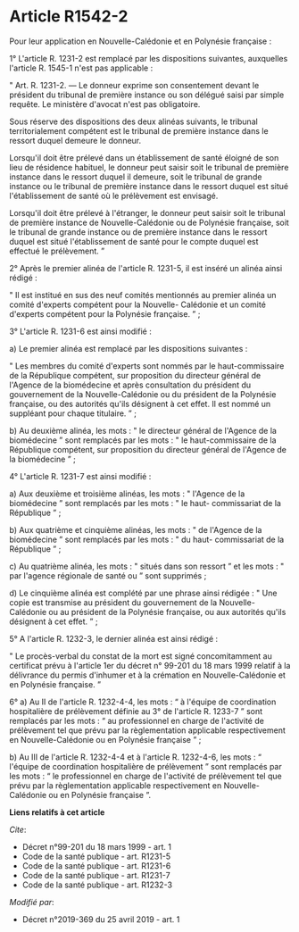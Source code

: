 # Article R1542-2

Pour leur application en Nouvelle-Calédonie et en Polynésie française :

1° L'article R. 1231-2 est remplacé par les dispositions suivantes, auxquelles l'article R. 1545-1 n'est pas applicable :

" Art. R. 1231-2. ― Le donneur exprime son consentement devant le président du tribunal de première instance ou son délégué
saisi par simple requête. Le ministère d'avocat n'est pas obligatoire.

Sous réserve des dispositions des deux alinéas suivants, le tribunal territorialement compétent est le tribunal de première
instance dans le ressort duquel demeure le donneur.

Lorsqu'il doit être prélevé dans un établissement de santé éloigné de son lieu de résidence habituel, le donneur peut saisir
soit le tribunal de première instance dans le ressort duquel il demeure, soit le tribunal de grande instance ou le tribunal
de première instance dans le ressort duquel est situé l'établissement de santé où le prélèvement est envisagé.

Lorsqu'il doit être prélevé à l'étranger, le donneur peut saisir soit le tribunal de première instance de Nouvelle-Calédonie
ou de Polynésie française, soit le tribunal de grande instance ou de première instance dans le ressort duquel est situé
l'établissement de santé pour le compte duquel est effectué le prélèvement. ”

2° Après le premier alinéa de l'article R. 1231-5, il est inséré un alinéa ainsi rédigé :

" Il est institué en sus des neuf comités mentionnés au premier alinéa un comité d'experts compétent pour la Nouvelle-
Calédonie et un comité d'experts compétent pour la Polynésie française. ” ;

3° L'article R. 1231-6 est ainsi modifié :

a) Le premier alinéa est remplacé par les dispositions suivantes :

" Les membres du comité d'experts sont nommés par le haut-commissaire de la République compétent, sur proposition du
directeur général de l'Agence de la biomédecine et après consultation du président du gouvernement de la Nouvelle-Calédonie
ou du président de la Polynésie française, ou des autorités qu'ils désignent à cet effet. Il est nommé un suppléant pour
chaque titulaire. ” ;

b) Au deuxième alinéa, les mots : " le directeur général de l'Agence de la biomédecine ” sont remplacés par les mots : " le
haut-commissaire de la République compétent, sur proposition du directeur général de l'Agence de la biomédecine ” ;

4° L'article R. 1231-7 est ainsi modifié :

a) Aux deuxième et troisième alinéas, les mots : " l'Agence de la biomédecine ” sont remplacés par les mots : " le haut-
commissariat de la République ” ;

b) Aux quatrième et cinquième alinéas, les mots : " de l'Agence de la biomédecine ” sont remplacés par les mots : " du haut-
commissariat de la République ” ;

c) Au quatrième alinéa, les mots : " situés dans son ressort ” et les mots : " par l'agence régionale de santé ou ” sont
supprimés ;

d) Le cinquième alinéa est complété par une phrase ainsi rédigée : " Une copie est transmise au président du gouvernement de
la Nouvelle-Calédonie ou au président de la Polynésie française, ou aux autorités qu'ils désignent à cet effet. ” ;

5° A l'article R. 1232-3, le dernier alinéa est ainsi rédigé :

" Le procès-verbal du constat de la mort est signé concomitamment au certificat prévu à l'article 1er du décret n° 99-201 du
18 mars 1999 relatif à la délivrance du permis d'inhumer et à la crémation en Nouvelle-Calédonie et en Polynésie française. ”

6° a) Au II de l'article R. 1232-4-4, les mots : “ à l'équipe de coordination hospitalière de prélèvement définie au 3° de
l'article R. 1233-7 ” sont remplacés par les mots : “ au professionnel en charge de l'activité de prélèvement tel que prévu
par la règlementation applicable respectivement en Nouvelle-Calédonie ou en Polynésie française ” ;

b) Au III de l'article R. 1232-4-4 et à l'article R. 1232-4-6, les mots : “ l'équipe de coordination hospitalière de
prélèvement ” sont remplacés par les mots : “ le professionnel en charge de l'activité de prélèvement tel que prévu par la
règlementation applicable respectivement en Nouvelle-Calédonie ou en Polynésie française ”.

**Liens relatifs à cet article**

_Cite_:

  - Décret n°99-201 du 18 mars 1999 - art. 1
  - Code de la santé publique - art. R1231-5
  - Code de la santé publique - art. R1231-6
  - Code de la santé publique - art. R1231-7
  - Code de la santé publique - art. R1232-3

_Modifié par_:

  - Décret n°2019-369 du 25 avril 2019 - art. 1
